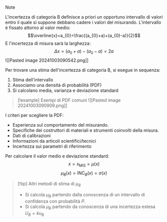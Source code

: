 >[!note]
>L'incertezza di categoria B definisce a priori un opportuno intervallo di valori entro il quale si suppone debbano cadere i valori del misurando. L'intervallo è fissato attorno al valor medio: $$\overline{x}=a_{0}=\frac{(a_{0}+a)+(a_{0}-a)}{2}$$
>E l'incertezza di misura sarà la larghezza: $$\Delta x=(a_{0}+a)-(a_{0}-a)=2a$$
>![[Pasted image 20241003090542.png]]

Per trovare una stima dell'incertezza di categoria B, si esegue in sequenza:
1. Stima dell'intervallo
2. Associamo una densità di probabilità (PDF)
3. Si calcolano media, varianza e deviazione standard

>[!example] Esempi di PDF comuni
>![[Pasted image 20241003090909.png]]

I criteri per scegliere la PDF:
- Esperienza sul comportamento del misurando.
- Specifiche dei costruttori di materiali e strumenti coinvolti della misura.
- Dati di calibrazioni
- Informazioni da articoli scientifici/tecnici
- Incertezza sui parametri di riferimento

Per calcolare il valor medio e deviazione standard: $$x=x_\text{MIS}=\mu(x)$$
$$\mu_{B}(x)=\text{INC}_{B}(x)=\sigma(x)$$

>[!tip] Altri metodi di stima di $\mu_{B}$
>- Si calcola $\mu_{B}$ partendo dalla conoscenza di un intervallo di confidenza con probabilità $P$.
>- Si calcola $\mu_{B}$ partendo da conoscenza di una incertezza estesa $U_{B}=k u_{B}$
